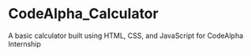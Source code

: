 # CodeAlpha_Calculator
A basic calculator built using HTML, CSS, and JavaScript for CodeAlpha Internship
